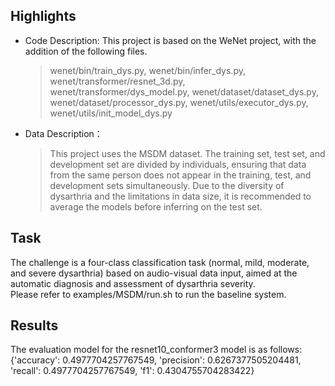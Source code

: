 ## Highlights
  + Code Description: This project is based on the WeNet project, with the addition of the following files.
    > wenet/bin/train_dys.py, wenet/bin/infer_dys.py, wenet/transformer/resnet_3d.py, wenet/transformer/dys_model.py, wenet/dataset/dataset_dys.py, wenet/dataset/processor_dys.py, wenet/utils/executor_dys.py, wenet/utils/init_model_dys.py

  + Data Description：
    > This project uses the MSDM dataset. The training set, test set, and development set are divided by individuals, ensuring that data from the same person does not appear in the training, test, and development sets simultaneously. Due to the diversity of dysarthria and the limitations in data size, it is recommended to average the models before inferring on the test set.

## Task
  The challenge is a four-class classification task (normal, mild, moderate, and severe dysarthria) based on audio-visual data input, aimed at the automatic diagnosis and assessment of dysarthria severity.  
  Please refer to examples/MSDM/run.sh to run the baseline system.

## Results
  The evaluation model for the resnet10_conformer3 model is as follows:  
  {'accuracy': 0.4977704257767549, 'precision': 0.6267377505204481, 'recall': 0.4977704257767549, 'f1': 0.4304755704283422}
